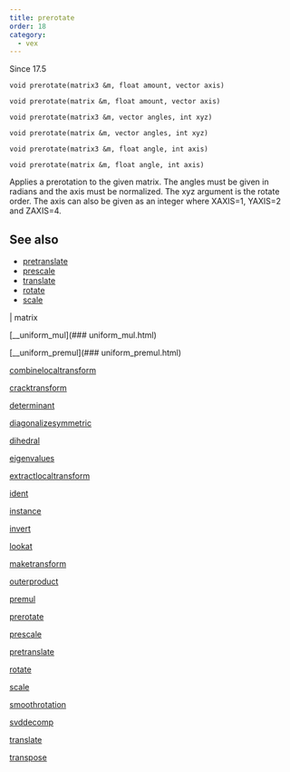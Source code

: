 ```yaml
---
title: prerotate
order: 18
category:
  - vex
---
```




Since 17.5

`void prerotate(matrix3 &m, float amount, vector axis)`

`void prerotate(matrix &m, float amount, vector axis)`

`void prerotate(matrix3 &m, vector angles, int xyz)`

`void prerotate(matrix &m, vector angles, int xyz)`

`void prerotate(matrix3 &m, float angle, int axis)`

`void prerotate(matrix &m, float angle, int axis)`

Applies a prerotation to the given matrix. The angles must be given in
radians and the axis must be normalized. The xyz argument is the rotate order.
The axis can also be given as an integer where XAXIS=1, YAXIS=2 and ZAXIS=4.



## See also

- [pretranslate](pretranslate.html)
- [prescale](prescale.html)
- [translate](translate.html)
- [rotate](rotate.html)
- [scale](scale.html)

|
matrix

[\_\_uniform\_mul](### uniform_mul.html)

[\_\_uniform\_premul](### uniform_premul.html)

[combinelocaltransform](combinelocaltransform.html)

[cracktransform](cracktransform.html)

[determinant](determinant.html)

[diagonalizesymmetric](diagonalizesymmetric.html)

[dihedral](dihedral.html)

[eigenvalues](eigenvalues.html)

[extractlocaltransform](extractlocaltransform.html)

[ident](ident.html)

[instance](instance.html)

[invert](invert.html)

[lookat](lookat.html)

[maketransform](maketransform.html)

[outerproduct](outerproduct.html)

[premul](premul.html)

[prerotate](prerotate.html)

[prescale](prescale.html)

[pretranslate](pretranslate.html)

[rotate](rotate.html)

[scale](scale.html)

[smoothrotation](smoothrotation.html)

[svddecomp](svddecomp.html)

[translate](translate.html)

[transpose](transpose.html)
